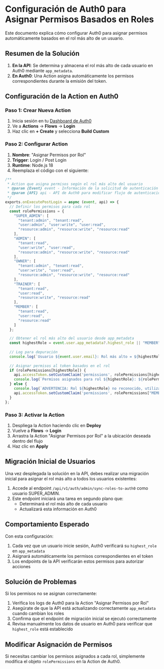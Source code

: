 # Configuración de Auth0 para Asignar Permisos Basados en Roles

Este documento explica cómo configurar Auth0 para asignar permisos automáticamente basados en el rol más alto de un usuario.

## Resumen de la Solución

1. **En la API**: Se determina y almacena el rol más alto de cada usuario en Auth0 mediante `app_metadata`.
2. **En Auth0**: Una Action asigna automáticamente los permisos correspondientes durante la emisión del token.

## Configuración de la Action en Auth0

### Paso 1: Crear Nueva Action

1. Inicia sesión en tu [Dashboard de Auth0](https://manage.auth0.com/)
2. Ve a **Actions** → **Flows** → **Login**
3. Haz clic en **+ Create** y selecciona **Build Custom**

### Paso 2: Configurar Action

1. **Nombre**: "Asignar Permisos por Rol"
2. **Trigger**: Login / Post Login
3. **Runtime**: Node.js 18
4. Reemplaza el código con el siguiente:

```javascript
/**
 * Action que asigna permisos según el rol más alto del usuario
 * @param {Event} event - Información de la solicitud de autenticación
 * @param {API} api - API de Auth0 para modificar flujo de autenticación
 */
exports.onExecutePostLogin = async (event, api) => {
  // Definir los permisos para cada rol
  const rolePermissions = {
    "SUPER_ADMIN": [
      "tenant:admin", "tenant:read", 
      "user:admin", "user:write", "user:read", 
      "resource:admin", "resource:write", "resource:read"
    ],
    "ADMIN": [
      "tenant:read", 
      "user:write", "user:read", 
      "resource:admin", "resource:write", "resource:read"
    ],
    "OWNER": [
      "tenant:admin", "tenant:read", 
      "user:write", "user:read", 
      "resource:admin", "resource:write", "resource:read"
    ],
    "TRAINER": [
      "tenant:read", 
      "user:read", 
      "resource:write", "resource:read"
    ],
    "MEMBER": [
      "tenant:read", 
      "user:read", 
      "resource:read"
    ]
  };

  // Obtener el rol más alto del usuario desde app_metadata
  const highestRole = event.user.app_metadata?.highest_role || "MEMBER";
  
  // Log para depuración
  console.log(`Usuario ${event.user.email}: Rol más alto = ${highestRole}`);
  
  // Asignar permisos al token basados en el rol
  if (rolePermissions[highestRole]) {
    api.accessToken.setCustomClaim('permissions', rolePermissions[highestRole]);
    console.log(`Permisos asignados para rol ${highestRole}: ${rolePermissions[highestRole].join(', ')}`);
  } else {
    console.log(`ADVERTENCIA: Rol ${highestRole} no reconocido, utilizando permisos de MEMBER`);
    api.accessToken.setCustomClaim('permissions', rolePermissions["MEMBER"]);
  }
};
```

### Paso 3: Activar la Action

1. Despliega la Action haciendo clic en **Deploy**
2. Vuelve a **Flows** → **Login**
3. Arrastra la Action "Asignar Permisos por Rol" a la ubicación deseada dentro del flujo
4. Haz clic en **Apply**

## Migración Inicial de Usuarios

Una vez desplegada la solución en la API, debes realizar una migración inicial para asignar el rol más alto a todos los usuarios existentes:

1. Accede al endpoint `/api/v1/auth/admin/sync-roles-to-auth0` como usuario SUPER_ADMIN.
2. Este endpoint iniciará una tarea en segundo plano que:
   - Determinará el rol más alto de cada usuario
   - Actualizará esta información en Auth0

## Comportamiento Esperado

Con esta configuración:

1. Cada vez que un usuario inicie sesión, Auth0 verificará su `highest_role` en `app_metadata`
2. Asignará automáticamente los permisos correspondientes en el token
3. Los endpoints de la API verificarán estos permisos para autorizar acciones

## Solución de Problemas

Si los permisos no se asignan correctamente:

1. Verifica los logs de Auth0 para la Action "Asignar Permisos por Rol"
2. Asegúrate de que la API está actualizando correctamente `app_metadata` cuando cambian los roles
3. Confirma que el endpoint de migración inicial se ejecutó correctamente
4. Revisa manualmente los datos de usuario en Auth0 para verificar que `highest_role` está establecido

## Modificar Asignación de Permisos

Si necesitas cambiar los permisos asignados a cada rol, simplemente modifica el objeto `rolePermissions` en la Action de Auth0. 